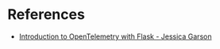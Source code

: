 # References

- [Introduction to OpenTelemetry with Flask - Jessica Garson](https://www.youtube.com/watch?v=yiHkFCPEnPM)
